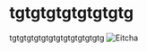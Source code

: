 # tgtgtgtgtgtgtgtg
tgtgtgtgtgtgtgtgtgtgtgtgtg
![Eitcha](https://github.com/yLyyzkDev/tgtgtgtgtgtgtgtg/assets/99051555/071f5a5d-e890-437a-8167-40ef24f8061c)

